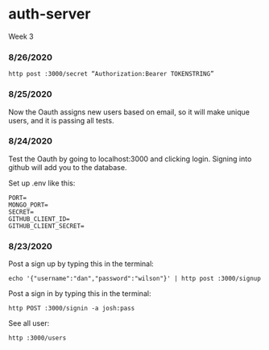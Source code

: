 # auth-server
Week 3

### 8/26/2020
```
http post :3000/secret “Authorization:Bearer TOKENSTRING”
```

### 8/25/2020
Now the Oauth assigns new users based on email, so it will make unique users, and it is passing all tests.

### 8/24/2020
Test the Oauth by going to localhost:3000 and clicking login. Signing into github will add you to the database.  

Set up .env like this: 
```
PORT=
MONGO_PORT=
SECRET=
GITHUB_CLIENT_ID=
GITHUB_CLIENT_SECRET=
```

### 8/23/2020
Post a sign up by typing this in the terminal:
```
echo '{"username":"dan","password":"wilson"}' | http post :3000/signup
```
Post a sign in by typing this in the terminal:
```
http POST :3000/signin -a josh:pass
```
See all user:
```
http :3000/users
```